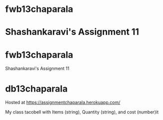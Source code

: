 # fwb13chaparala
Shashankaravi's Assignment 11 
=======

# fwb13chaparala
Shashankaravi's Assignment 11 

# db13chaparala
Hosted at https://assignmentchaparala.herokuapp.com/ 

My class tacobell with Items (string), Quantity (string), and cost (number)it 